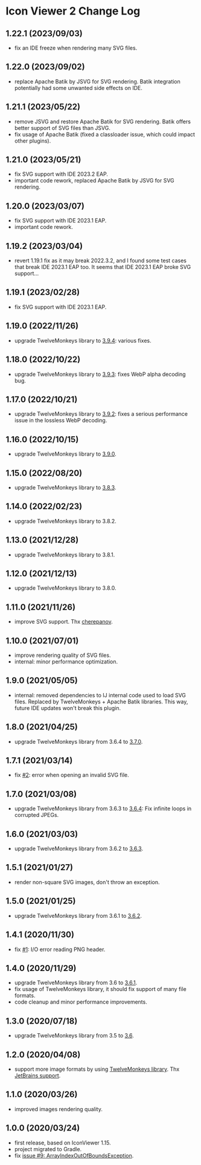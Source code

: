 # Icon Viewer 2 Change Log

## 1.22.1 (2023/09/03)
* fix an IDE freeze when rendering many SVG files.

## 1.22.0 (2023/09/02)
* replace Apache Batik by JSVG for SVG rendering. Batik integration potentially had some unwanted side effects on IDE.

## 1.21.1 (2023/05/22)
* remove JSVG and restore Apache Batik for SVG rendering. Batik offers better support of SVG files than JSVG.
* fix usage of Apache Batik (fixed a classloader issue, which could impact other plugins).

## 1.21.0 (2023/05/21)
* fix SVG support with IDE 2023.2 EAP.
* important code rework, replaced Apache Batik by JSVG for SVG rendering.

## 1.20.0 (2023/03/07)
* fix SVG support with IDE 2023.1 EAP.
* important code rework.

## 1.19.2 (2023/03/04)
* revert 1.19.1 fix as it may break 2022.3.2, and I found some test cases that break IDE 2023.1 EAP too. It seems that IDE 2023.1 EAP broke SVG support...

## 1.19.1 (2023/02/28)
* fix SVG support with IDE 2023.1 EAP.

## 1.19.0 (2022/11/26)
* upgrade TwelveMonkeys library to [3.9.4](https://github.com/haraldk/TwelveMonkeys/releases/tag/twelvemonkeys-3.9.4): various fixes.

## 1.18.0 (2022/10/22)
* upgrade TwelveMonkeys library to [3.9.3](https://github.com/haraldk/TwelveMonkeys/releases/tag/twelvemonkeys-3.9.3): fixes WebP alpha decoding bug.

## 1.17.0 (2022/10/21)
* upgrade TwelveMonkeys library to [3.9.2](https://github.com/haraldk/TwelveMonkeys/releases/tag/twelvemonkeys-3.9.2): fixes a serious performance issue in the lossless WebP decoding.

## 1.16.0 (2022/10/15)
* upgrade TwelveMonkeys library to [3.9.0](https://github.com/haraldk/TwelveMonkeys/releases/tag/twelvemonkeys-3.9.0).

## 1.15.0 (2022/08/20)
* upgrade TwelveMonkeys library to [3.8.3](https://github.com/haraldk/TwelveMonkeys/releases/tag/twelvemonkeys-3.8.3).

## 1.14.0 (2022/02/23)
* upgrade TwelveMonkeys library to 3.8.2.

## 1.13.0 (2021/12/28)
* upgrade TwelveMonkeys library to 3.8.1.

## 1.12.0 (2021/12/13)
* upgrade TwelveMonkeys library to 3.8.0.

## 1.11.0 (2021/11/26)
* improve SVG support. Thx [cherepanov](https://github.com/jonathanlermitage/IconViewer/pull/4).

## 1.10.0 (2021/07/01)
* improve rendering quality of SVG files.
* internal: minor performance optimization.

## 1.9.0 (2021/05/05)
* internal: removed dependencies to IJ internal code used to load SVG files. Replaced by TwelveMonkeys + Apache Batik libraries. This way, future IDE updates won't break this plugin.

## 1.8.0 (2021/04/25)
* upgrade TwelveMonkeys library from 3.6.4 to [3.7.0](https://github.com/haraldk/TwelveMonkeys/releases/tag/twelvemonkeys-3.7.0).

## 1.7.1 (2021/03/14)
* fix [#2](https://github.com/jonathanlermitage/IconViewer/issues/2): error when opening an invalid SVG file.

## 1.7.0 (2021/03/08)
* upgrade TwelveMonkeys library from 3.6.3 to [3.6.4](https://github.com/haraldk/TwelveMonkeys/releases/tag/twelvemonkeys-3.6.4): Fix infinite loops in corrupted JPEGs.

## 1.6.0 (2021/03/03)
* upgrade TwelveMonkeys library from 3.6.2 to [3.6.3](https://github.com/haraldk/TwelveMonkeys/releases/tag/twelvemonkeys-3.6.3).

## 1.5.1 (2021/01/27)
* render non-square SVG images, don't throw an exception.

## 1.5.0 (2021/01/25)
* upgrade TwelveMonkeys library from 3.6.1 to [3.6.2](https://github.com/haraldk/TwelveMonkeys/releases/tag/twelvemonkeys-3.6.2).

## 1.4.1 (2020/11/30)
* fix [#1](https://github.com/jonathanlermitage/IconViewer/issues/1): I/O error reading PNG header.

## 1.4.0 (2020/11/29)
* upgrade TwelveMonkeys library from 3.6 to [3.6.1](https://github.com/haraldk/TwelveMonkeys/releases/tag/twelvemonkeys-3.6.1).
* fix usage of TwelveMonkeys library, it should fix support of many file formats.
* code cleanup and minor performance improvements.

## 1.3.0 (2020/07/18)
* upgrade TwelveMonkeys library from 3.5 to [3.6](https://github.com/haraldk/TwelveMonkeys/releases/tag/twelvemonkeys-3.6).

## 1.2.0 (2020/04/08)
* support more image formats by using [TwelveMonkeys library](https://github.com/haraldk/TwelveMonkeys). Thx [JetBrains support](https://youtrack.jetbrains.com/issue/IDEA-236055#focus=streamItem-27-4037903.0-0).

## 1.1.0 (2020/03/26)
* improved images rendering quality.

## 1.0.0 (2020/03/24)
* first release, based on IconViewer 1.15.
* project migrated to Gradle.
* fix [issue #9: ArrayIndexOutOfBoundsException](https://github.com/davidsommer/IconViewer/issues/9).
